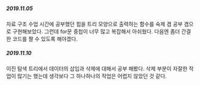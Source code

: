 ##### 2019.11.05
자료 구조 수업 시간에 공부했던 힙을 트리 모양으로 출력하는 함수를 숙제 겸 공부 겸으로 구현해보았다. 그런데 for문 중첩이 너무 많고 복잡해서 아쉬웠다. 다음엔 좀더 간결한 코드를 짤 수 있도록 해야겠다.

##### 2019.11.10
이진 탐색 트리에서 데이터의 삽입과 삭제에 대해서 공부 해봤다. 삭제 부분이 자잘한 작업이 많기는 했는데 생각보다 그 하나하나의 작업은 어렵지 않았던 것 같다.